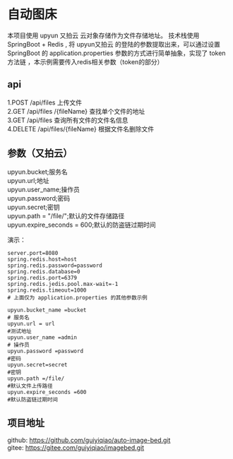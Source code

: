 # 自动图床
本项目使用 upyun 又拍云 云对象存储作为文件存储地址。
技术栈使用 SpringBoot + Redis ,
将 upyun又拍云 的登陆的参数提取出来，可以通过设置 SpringBoot 的 
application.properties 参数的方式进行简单抽象，实现了 token 方法链
，本示例需要传入redis相关参数（token的部分）

## api
1.POST       /api/files 上传文件  
2.GET        /api/files /{fileName} 查找单个文件的地址  
3.GET        /api/files  查询所有文件的文件名信息  
4.DELETE     /api/files/{fileName}  根据文件名删除文件  

## 参数（又拍云）
upyun.bucket;服务名  
upyun.url;地址  
upyun.user_name;操作员  
upyun.password;密码  
upyun.secret;密钥  
upyun.path = "/file/";默认的文件存储路径  
upyun.expire_seconds = 600;默认的防盗链过期时间  

演示：
```properties
server.port=8080
spring.redis.host=host
spring.redis.password=password
spring.redis.database=0
spring.redis.port=6379
spring.redis.jedis.pool.max-wait=-1
spring.redis.timeout=1000
# 上面仅为 application.properties 的其他参数示例

upyun.bucket_name =bucket 
# 服务名
upyun.url = url
#测试地址
upyun.user_name =admin
# 操作员
upyun.password =password
#密码
upyun.secret=secret
#密钥
upyun.path =/file/
#默认文件上传路径
upyun.expire_seconds =600
#默认防盗链过期时间
```
## 项目地址
github: https://github.com/guiyiqiao/auto-image-bed.git    
gitee: https://gitee.com/guiyiqiao/imagebed.git 



